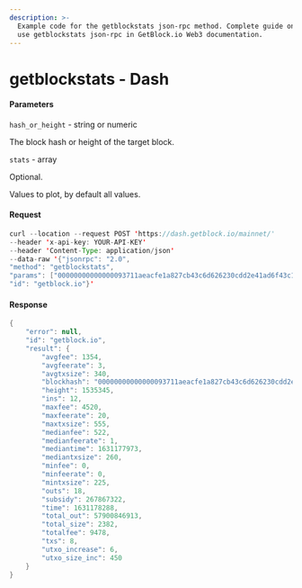 ```yaml
---
description: >-
  Example code for the getblockstats json-rpc method. Сomplete guide on how to
  use getblockstats json-rpc in GetBlock.io Web3 documentation.
---
```


# getblockstats - Dash

#### Parameters

`hash_or_height` - string or numeric

The block hash or height of the target block.

`stats` - array

Optional.

Values to plot, by default all values.

#### Request

```java
curl --location --request POST 'https://dash.getblock.io/mainnet/' 
--header 'x-api-key: YOUR-API-KEY' 
--header 'Content-Type: application/json' 
--data-raw '{"jsonrpc": "2.0",
"method": "getblockstats",
"params": ["00000000000000093711aeacfe1a827cb43c6d626230cdd2e41ad6f43c1e79d3", null],
"id": "getblock.io"}'
```

#### Response

```java
{
    "error": null,
    "id": "getblock.io",
    "result": {
        "avgfee": 1354,
        "avgfeerate": 3,
        "avgtxsize": 340,
        "blockhash": "00000000000000093711aeacfe1a827cb43c6d626230cdd2e41ad6f43c1e79d3",
        "height": 1535345,
        "ins": 12,
        "maxfee": 4520,
        "maxfeerate": 20,
        "maxtxsize": 555,
        "medianfee": 522,
        "medianfeerate": 1,
        "mediantime": 1631177973,
        "mediantxsize": 260,
        "minfee": 0,
        "minfeerate": 0,
        "mintxsize": 225,
        "outs": 18,
        "subsidy": 267867322,
        "time": 1631178288,
        "total_out": 57900846913,
        "total_size": 2382,
        "totalfee": 9478,
        "txs": 8,
        "utxo_increase": 6,
        "utxo_size_inc": 450
    }
}
```
